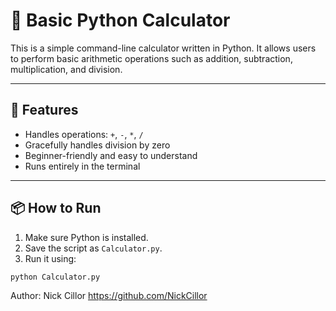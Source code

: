 # 🧮 Basic Python Calculator

This is a simple command-line calculator written in Python. It allows users to perform basic arithmetic operations such as addition, subtraction, multiplication, and division.

---

## 🚀 Features

- Handles operations: `+`, `-`, `*`, `/`
- Gracefully handles division by zero
- Beginner-friendly and easy to understand
- Runs entirely in the terminal

---

## 📦 How to Run

1. Make sure Python is installed.
2. Save the script as `Calculator.py`.
3. Run it using:

```bash
python Calculator.py
```

Author:
Nick Cillor
https://github.com/NickCillor
